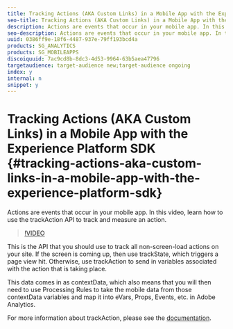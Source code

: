 ```yaml
---
title: Tracking Actions (AKA Custom Links) in a Mobile App with the Experience Platform SDK
seo-title: Tracking Actions (AKA Custom Links) in a Mobile App with the Experience Platform SDK
description: Actions are events that occur in your mobile app. In this video, learn how to use the trackAction API to track and measure an action. 
seo-description: Actions are events that occur in your mobile app. In this video, learn how to use the trackAction API to track and measure an action. 
uuid: 0386ff9e-18f6-4487-937e-79ff193bcd4a
products: SG_ANALYTICS
products: SG_MOBILEAPPS
discoiquuid: 7ac9cd8b-8dc3-4d53-9964-63b5aea47796
targetaudience: target-audience new;target-audience ongoing
index: y
internal: n
snippet: y
---
```


# Tracking Actions (AKA Custom Links) in a Mobile App with the Experience Platform SDK {#tracking-actions-aka-custom-links-in-a-mobile-app-with-the-experience-platform-sdk}

Actions are events that occur in your mobile app. In this video, learn how to use the trackAction API to track and measure an action.

>[!VIDEO](https://video.tv.adobe.com/v/26268/?quality=12)

This is the API that you should use to track all non-screen-load actions on your site. If the screen is coming up, then use trackState, which triggers a page view hit. Otherwise, use trackAction to send in variables associated with the action that is taking place.

This data comes in as contextData, which also means that you will then need to use Processing Rules to take the mobile data from those contextData variables and map it into eVars, Props, Events, etc. in Adobe Analytics.

For more information about trackAction, please see the [documentation](https://aep-sdks.gitbook.io/docs/using-mobile-extensions/mobile-core/configuration-reference/mobile-core-api-reference).
